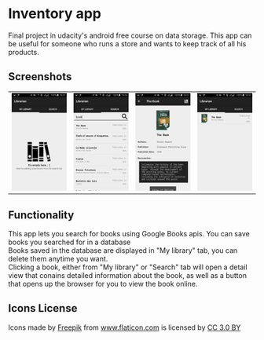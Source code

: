 # Inventory app
Final project in udacity's android free course on data storage.
This app can be useful for someone who runs a store and wants to keep track of all his products.
## Screenshots
|   |   |   |   |
| - | - | - | - |
| <img src="screenshots/1.png"> | <img src="screenshots/2.png"> | <img src="screenshots/3.png"> | <img src="screenshots/4.png"> |
## Functionality
This app lets you search for books using Google Books apis. You can save books you searched for in a database<br/>
Books saved in the database are displayed in "My library" tab, you can delete them anytime you want.<br/>
Clicking a book, either from "My library" or "Search" tab will open a detail view that conains detailed information about the book,
as well as a button that opens up the browser for you to view the book online.
## Icons License
<div>Icons made by <a href="http://www.freepik.com" title="Freepik">Freepik</a> from <a href="https://www.flaticon.com/" title="Flaticon">www.flaticon.com</a> is licensed by <a href="http://creativecommons.org/licenses/by/3.0/" title="Creative Commons BY 3.0" target="_blank">CC 3.0 BY</a></div>

